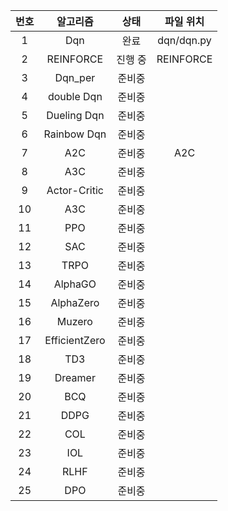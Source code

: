 | 번호 |     알고리즘     |   상태   |   파일 위치  |
|:----:|:--------------:|:--------:|:--------------------:|
|  1   |      Dqn       |   완료    |     dqn/dqn.py     |
|  2   |   REINFORCE    |  진행 중  |       REINFORCE    |
|  3   |    Dqn_per     |  준비중   |          |
|  4   |   double Dqn   |  준비중   |          |
|  5   |  Dueling Dqn   |  준비중   |          |
|  6   |  Rainbow Dqn   |  준비중   |          |
|  7   |      A2C       |  준비중   |     A2C     |
|  8   |      A3C       |  준비중   |          |
|  9   |  Actor-Critic  |  준비중   |          |
| 10   |      A3C       |  준비중   |          |
| 11   |      PPO       |  준비중   |          |
| 12   |      SAC       |  준비중   |          |
| 13   |     TRPO       |  준비중   |          |
| 14   |    AlphaGO     |  준비중   |          |
| 15   |   AlphaZero    |  준비중   |          |
| 16   |     Muzero     |  준비중   |          |
| 17   |  EfficientZero |  준비중   |          |
| 18   |      TD3       |  준비중   |          |
| 19   |    Dreamer     |  준비중   |          |
| 20   |      BCQ       |  준비중   |          |
| 21   |     DDPG       |  준비중   |          |
| 22   |      COL       |  준비중   |          |
| 23   |      IOL       |  준비중   |          |
| 24   |     RLHF       |  준비중   |          |
| 25   |      DPO       |  준비중   |          |
